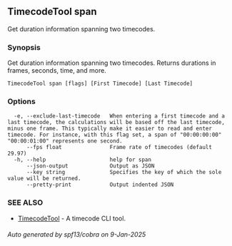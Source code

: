 ## TimecodeTool span

Get duration information spanning two timecodes.

### Synopsis

Get duration information spanning two timecodes. Returns durations in frames, seconds, time, and more.

```
TimecodeTool span [flags] [First Timecode] [Last Timecode]
```

### Options

```
  -e, --exclude-last-timecode   When entering a first timecode and a last timecode, the calculations will be based off the last timecode, minus one frame. This typically make it easier to read and enter timecode. For instance, with this flag set, a span of "00:00:00:00" "00:00:01:00" represents one second.
      --fps float               Frame rate of timecodes (default 29.97)
  -h, --help                    help for span
      --json-output             Output as JSON
      --key string              Specifies the key of which the sole value will be returned.
      --pretty-print            Output indented JSON
```

### SEE ALSO

* [TimecodeTool](TimecodeTool.md)	 - A timecode CLI tool.

###### Auto generated by spf13/cobra on 9-Jan-2025
